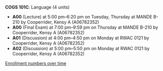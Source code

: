 **COGS 101C**: Language (4 units)

- **A00** (Lecture) at 5:00 pm–6:20 pm on Tuesday, Thursday at MANDE B-210 by Cooperrider, Kensy A (A06782352)
- **A00** (Final Exam) at 7:00 pm–9:59 pm on Thursday at MANDE B-210 by Cooperrider, Kensy A (A06782352)
- **A01** (Discussion) at 4:00 pm–4:50 pm on Monday at RWAC 0121 by Cooperrider, Kensy A (A06782352)
- **A02** (Discussion) at 5:00 pm–5:50 pm on Monday at RWAC 0121 by Cooperrider, Kensy A (A06782352)

[Enrollment numbers over time](./COGS101C.tsv)
